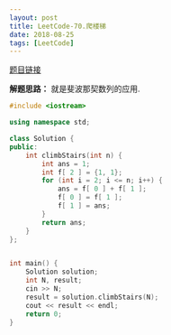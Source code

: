 ```yaml
---
layout: post
title: LeetCode-70.爬楼梯
date: 2018-08-25
tags: [LeetCode]
---
```


[题目链接](https://leetcode-cn.com/problems/climbing-stairs/description/)


**解题思路：**
就是斐波那契数列的应用.


```c++
#include <iostream>

using namespace std;

class Solution {
public:
    int climbStairs(int n) {
        int ans = 1;
        int f[ 2 ] = {1, 1};
        for (int i = 2; i <= n; i++) {
            ans = f[ 0 ] + f[ 1 ];
            f[ 0 ] = f[ 1 ];
            f[ 1 ] = ans;
        }
        return ans;
    }
};


int main() {
    Solution solution;
    int N, result;
    cin >> N;
    result = solution.climbStairs(N);
    cout << result << endl;
    return 0;
}
```
